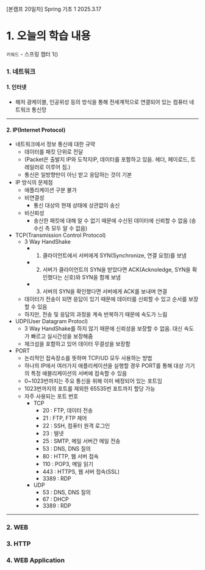 [본캠프 20일차] Spring 기초 1
2025.3.17

# 1. 오늘의 학습 내용
`키워드` - 스프링 챕터 1()

### 1. 네트워크
#### 1. 인터넷
- 해저 광케이블, 인공위성 등의 방식을 통해 전세계적으로 연결되어 있는 컴퓨터 네트워크 통신망
---
#### 2. IP(Internet Protocol)
- 네트워크에서 정보 통신에 대한 규약
    - 데이터를 패킷 단위로 전달
    - (Packet은 출발지 IP와 도착지IP, 데이터를 포함하고 있음. 헤더, 페이로드, 트레일러로 이루어 짐.)
    - 통신은 일방향만이 아닌 받고 응답하는 것이 기본
- IP 방식의 문제점
    - 애플리케이션 구분 불가
    - 비연결성
        - 통신 대상의 현재 상태에 상관없이 송신
    - 비신뢰성
        - 송신한 패킷에 대해 알 수 없기 때문에 수신된 데이터에 신뢰할 수 없음
        (송수신 측 모두 알 수 없음)
- TCP(Transmission Control Protocol)
    - 3 Way HandShake 
        - 1. 클라이언트에서 서버에게 SYN(Synchronize, 연결 요청)를 보냄
        - 2. 서버가 클라이언트의 SYN을 받았다면 ACK(Acknoledge, SYN을 확인했다는 신호)와 SYN을 함께 보냄
        - 3. 서버의 SYN을 확인했다면 서버에게 ACK를 보내며 연결
    - 데이터가 전송이 되면 응답이 있기 때문에 데이터를 신뢰할 수 있고 순서를 보장할 수 있음
    - 하지만, 전송 및 응답의 과정을 계속 반복하기 때문에 속도가 느림
- UDP(User Datagram Protocl)
    - 3 Way HandShake를 하지 않기 때문에 신뢰성을 보장할 수 없음. 대신 속도가 빠르고 실시간성을 보장해줌
    - 체크섬을 포함하고 있어 데이터 무결성을 보장함
- PORT
    - 논리적인 접속장소를 뜻하며 TCP/UD 모두 사용하는 방법
    - 하나의 IP에서 여러가지 애플리케이션을 실행할 경우 PORT를 통해 대상 기기의 특정 애블리케이션의 서버에 접속할 수 있음
    - 0~1023번까지는 주요 통신을 위해 이미 배정되어 있는 포트임
    - 1023번까지의 포트를 제외한 65535번 포트까지 할당 가능
    - 자주 사용되는 포트 번호
        - TCP
            - 20 : FTP, 데이터 전송
            - 21 : FTP, FTP 제어
            - 22 : SSH, 컴퓨터 원격 로그인
            - 23 : 텔넷 
            - 25 : SMTP, 메일 서버간 메일 전송
            - 53 : DNS, DNS 질의
            - 80 : HTTP, 웹 서버 접속
            - 110 : POP3, 메일 읽기
            - 443 : HTTPS, 웹 서버 접속(SSL)
            - 3389 : RDP
        - UDP
            - 53 : DNS, DNS 질의
            - 67 : DHCP
            - 3389 : RDP
---
### 2. WEB

### 3. HTTP
### 4. WEB Application